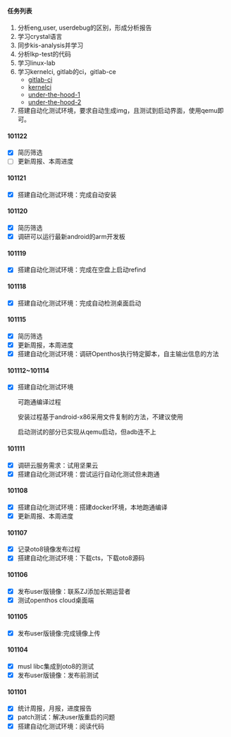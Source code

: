 #### 任务列表

1. 分析eng,user, userdebug的区别，形成分析报告
2. 学习crystal语言
3. 同步kis-analysis并学习
4. 分析lkp-test的代码
5. 学习linux-lab
6. 学习kernelci, gitlab的ci，gitlab-ce
   - [gitlab-ci](https://about.gitlab.com/product/continuous-integration/)
   - [kernelci](https://github.com/kernelci)
   - [under-the-hood-1](https://cki-project.org/posts/under-the-hood-part-1/)
   - [under-the-hood-2](https://cki-project.org/posts/under-the-hood-part-2/)
7. 搭建自动化测试环境，要求自动生成img，且测试到启动界面，使用qemu即可。

#### 101122

- [x] 简历筛选
- [ ] 更新周报、本周进度

#### 101121

- [x] 搭建自动化测试环境：完成自动安装

#### 101120

- [x] 简历筛选
- [x] 调研可以运行最新android的arm开发板

#### 101119

- [x] 搭建自动化测试环境：完成在空盘上启动refind

#### 101118

- [x] 搭建自动化测试环境：完成自动检测桌面启动

#### 101115

- [x] 简历筛选
- [x] 更新周报，本周进度
- [x] 搭建自动化测试环境：调研Openthos执行特定脚本，自主输出信息的方法

#### 101112~101114

- [x] 搭建自动化测试环境

  可跑通编译过程

  安装过程基于android-x86采用文件复制的方法，不建议使用

  启动测试的部分已实现从qemu启动，但adb连不上

#### 101111

- [x] 调研云服务需求：试用坚果云
- [x] 搭建自动化测试环境：尝试运行自动化测试但未跑通

#### 101108

- [x] 搭建自动化测试环境：搭建docker环境，本地跑通编译
- [x] 更新周报、本周进度

#### 101107

- [x] 记录oto8镜像发布过程
- [x] 搭建自动化测试环境：下载cts，下载oto8源码

#### 101106

- [x] 发布user版镜像：联系ZJ添加长期运营者
- [x] 测试openthos cloud桌面端

#### 101105

- [x] 发布user版镜像:完成镜像上传

#### 101104

- [x] musl libc集成到oto8的测试
- [x] 发布user版镜像：发布前测试

#### 101101

- [x] 统计周报，月报，进度报告
- [x] patch测试：解决user版重启的问题
- [x] 搭建自动化测试环境：阅读代码